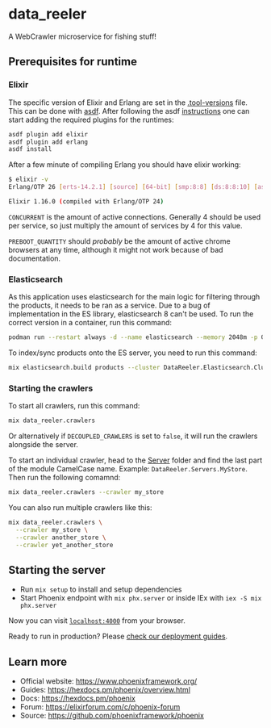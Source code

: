 # data_reeler

A WebCrawler microservice for fishing stuff!

## Prerequisites for runtime

### Elixir

The specific version of Elixir and Erlang are set in the [.tool-versions](./.tool-versions) file. This can be done with [asdf](https://asdf-vm.com/). After following the asdf [instructions](https://asdf-vm.com/guide/getting-started.html) one can start adding the required plugins for the runtimes:

```bash
asdf plugin add elixir
asdf plugin add erlang
asdf install
```

After a few minute of compiling Erlang you should have elixir working:

```bash
$ elixir -v 
Erlang/OTP 26 [erts-14.2.1] [source] [64-bit] [smp:8:8] [ds:8:8:10] [async-threads:1] [jit:ns]

Elixir 1.16.0 (compiled with Erlang/OTP 24)
```

`CONCURRENT` is the amount of active connections. Generally 4 should be used per service, so just multiply the amount of services by 4 for this value.

`PREBOOT_QUANTITY` should *probably* be the amount of active chrome browsers at any time, although it might not work because of bad documentation.

### Elasticsearch

As this application uses elasticsearch for the main logic for filtering through the products, it needs to be ran as a service. Due to a bug of implementation in the ES library, elasticsearch 8 can't be used. To run the correct version in a container, run this command:

```bash
podman run --restart always -d --name elasticsearch --memory 2048m -p 0.0.0.0:9200:9200 -p 9300:9300 -e "discovery.type=single-node" -e "xpack.security.enabled=false" docker.elastic.co/elasticsearch/elasticsearch:7.17.18
```

To index/sync products onto the ES server, you need to run this command:

```bash
mix elasticsearch.build products --cluster DataReeler.Elasticsearch.Cluster
```

### Starting the crawlers

To start all crawlers, run this command:

```bash
mix data_reeler.crawlers
```

Or alternatively if `DECOUPLED_CRAWLERS` is set to `false`, it will run the crawlers alongside the server.

To start an individual crawler, head to the [Server](./lib/data_reeler/servers/) folder and find the last part of the module CamelCase name. Example: `DataReeler.Servers.MyStore`. Then run the following comamnd:

```bash
mix data_reeler.crawlers --crawler my_store
```

You can also run multiple crawlers like this:

```bash
mix data_reeler.crawlers \
  --crawler my_store \
  --crawler another_store \
  --crawler yet_another_store
```

## Starting the server

  * Run `mix setup` to install and setup dependencies
  * Start Phoenix endpoint with `mix phx.server` or inside IEx with `iex -S mix phx.server`

Now you can visit [`localhost:4000`](http://localhost:4000) from your browser.

Ready to run in production? Please [check our deployment guides](https://hexdocs.pm/phoenix/deployment.html).

## Learn more

  * Official website: https://www.phoenixframework.org/
  * Guides: https://hexdocs.pm/phoenix/overview.html
  * Docs: https://hexdocs.pm/phoenix
  * Forum: https://elixirforum.com/c/phoenix-forum
  * Source: https://github.com/phoenixframework/phoenix
